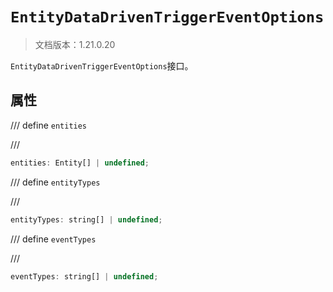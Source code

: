 # `EntityDataDrivenTriggerEventOptions`

> 文档版本：1.21.0.20

`EntityDataDrivenTriggerEventOptions`接口。

## 属性

/// define
`entities`


///

```js
entities: Entity[] | undefined;
```


/// define
`entityTypes`


///

```js
entityTypes: string[] | undefined;
```


/// define
`eventTypes`


///

```js
eventTypes: string[] | undefined;
```

